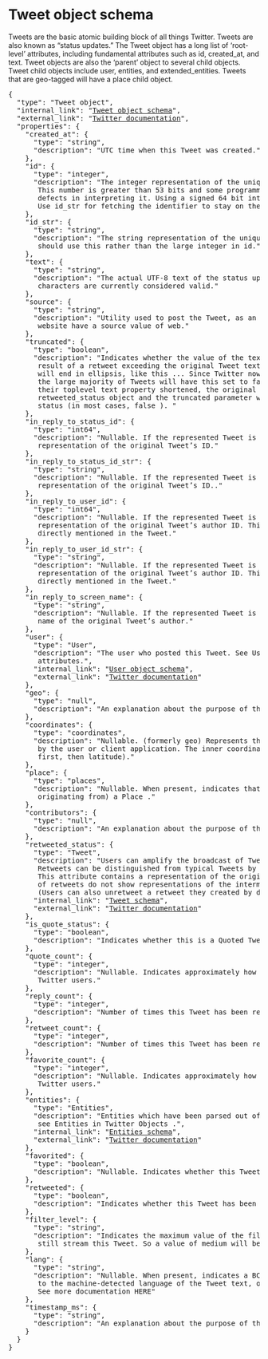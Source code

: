 # Tweet object schema

Tweets are the basic atomic building block of all things Twitter. Tweets are also known as “status updates.” The Tweet object has a long list of ‘root-level’ attributes, including fundamental attributes such as id, created_at, and text. Tweet objects are also the ‘parent’ object to several child objects. Tweet child objects include user, entities, and extended_entities. Tweets that are geo-tagged will have a place child object.

<pre>
{
  "type": "Tweet object",
  "internal_link": "<a href= 'https://github.com/1337list/test-data/tree/master/tweet_json' >Tweet object schema</a>",
  "external_link": "<a href= 'https://developer.twitter.com/en/docs/tweets/data-dictionary/overview/tweet-object' >Twitter documentation</a>",
  "properties": {
    "created_at": {
      "type": "string",
      "description": "UTC time when this Tweet was created."
    },
    "id": {
      "type": "integer",
      "description": "The integer representation of the unique identifier for this Tweet. 
       This number is greater than 53 bits and some programming languages may have difficulty/silent  
       defects in interpreting it. Using a signed 64 bit integer for storing this identifier is safe. 
       Use id_str for fetching the identifier to stay on the safe side. See Twitter IDs, JSON and Snowflake"
    },
    "id_str": {
      "type": "string",
      "description": "The string representation of the unique identifier for this Tweet. Implementations 
       should use this rather than the large integer in id."
    },
    "text": {
      "type": "string",
      "description": "The actual UTF-8 text of the status update. See twitter-text for details on what 
       characters are currently considered valid."
    },
    "source": {
      "type": "string",
      "description": "Utility used to post the Tweet, as an HTML-formatted string. Tweets from the Twitter 
       website have a source value of web."
    },
    "truncated": {
      "type": "boolean",
      "description": "Indicates whether the value of the text parameter was truncated, for example, as a 
       result of a retweet exceeding the original Tweet text length limit of 140 characters. Truncated text 
       will end in ellipsis, like this ... Since Twitter now rejects long Tweets vs truncating them, 
       the large majority of Tweets will have this set to false . Note that while native retweets may have 
       their toplevel text property shortened, the original text will be available under the 
       retweeted_status object and the truncated parameter will be set to the value of the original 
       status (in most cases, false ). "
    },
    "in_reply_to_status_id": {
      "type": "int64",
      "description": "Nullable. If the represented Tweet is a reply, this field will contain the integer 
       representation of the original Tweet’s ID."
    },
    "in_reply_to_status_id_str": {
      "type": "string",
      "description": "Nullable. If the represented Tweet is a reply, this field will contain the string 
       representation of the original Tweet’s ID.."
    },
    "in_reply_to_user_id": {
      "type": "int64",
      "description": "Nullable. If the represented Tweet is a reply, this field will contain the integer 
       representation of the original Tweet’s author ID. This will not necessarily always be the user 
       directly mentioned in the Tweet."
    },
    "in_reply_to_user_id_str": {
      "type": "string",
      "description": "Nullable. If the represented Tweet is a reply, this field will contain the string 
       representation of the original Tweet’s author ID. This will not necessarily always be the user 
       directly mentioned in the Tweet."
    },
    "in_reply_to_screen_name": {
      "type": "string",
      "description": "Nullable. If the represented Tweet is a reply, this field will contain the screen 
       name of the original Tweet’s author."
    },
    "user": {
      "type": "User",
      "description": "The user who posted this Tweet. See User data dictionary for complete list of 
       attributes.",
      "internal_link": "<a href= 'https://github.com/1337list/test-data/tree/master/tweet_json/user_object' >User object schema</a>",
      "external_link": "<a href= "https://developer.twitter.com/en/docs/tweets/data-dictionary/overview/user-object" >Twitter documentation</a>"
    },
    "geo": {
      "type": "null",
      "description": "An explanation about the purpose of this instance."
    },
    "coordinates": {
      "type": "coordinates",
      "description": "Nullable. (formerly geo) Represents the geographic location of this Tweet as reported 
       by the user or client application. The inner coordinates array is formatted as geoJSON (longitude 
       first, then latitude)."
    },
    "place": {
      "type": "places",
      "description": "Nullable. When present, indicates that the tweet is associated (but not necessarily 
       originating from) a Place ."
    },
    "contributors": {
      "type": "null",
      "description": "An explanation about the purpose of this instance."
    },
    "retweeted_status": {
      "type": "Tweet",
      "description": "Users can amplify the broadcast of Tweets authored by other users by retweeting . 
       Retweets can be distinguished from typical Tweets by the existence of a retweeted_status attribute. 
       This attribute contains a representation of the original Tweet that was retweeted. Note that retweets 
       of retweets do not show representations of the intermediary retweet, but only the original Tweet. 
       (Users can also unretweet a retweet they created by deleting their retweet.)",
      "internal_link": "<a href= 'https://github.com/1337list/test-data/tree/master/tweet_json'>Tweet schema</a>",
      "external_link": "<a href= 'https://developer.twitter.com/en/docs/tweets/data-dictionary/overview/tweet-object' >Twitter documentation</a>"
    },
    "is_quote_status": {
      "type": "boolean",
      "description": "Indicates whether this is a Quoted Tweet."
    },
    "quote_count": {
      "type": "integer",
      "description": "Nullable. Indicates approximately how many times this Tweet has been quoted by 
       Twitter users."
    },
    "reply_count": {
      "type": "integer",
      "description": "Number of times this Tweet has been replied to."
    },
    "retweet_count": {
      "type": "integer",
      "description": "Number of times this Tweet has been retweeted."
    },
    "favorite_count": {
      "type": "integer",
      "description": "Nullable. Indicates approximately how many times this Tweet has been liked by 
       Twitter users."
    },
    "entities": {
      "type": "Entities",
      "description": "Entities which have been parsed out of the text of the Tweet. Additionally 
       see Entities in Twitter Objects .",
      "internal_link": "<a href= 'https://github.com/1337list/test-data/tree/master/tweet_json/entities_object' >Entities schema</a>",
      "external_link": "<a href= 'https://developer.twitter.com/en/docs/tweets/data-dictionary/overview/entities-object'>Twitter documentation</a>"
    },
    "favorited": {
      "type": "boolean",
      "description": "Nullable. Indicates whether this Tweet has been liked by the authenticating user."
    },
    "retweeted": {
      "type": "boolean",
      "description": "Indicates whether this Tweet has been Retweeted by the authenticating user."
    },
    "filter_level": {
      "type": "string",
      "description": "Indicates the maximum value of the filter_level parameter which may be used and 
       still stream this Tweet. So a value of medium will be streamed on none, low, and medium streams."
    },
    "lang": {
      "type": "string",
      "description": "Nullable. When present, indicates a BCP 47 language identifier corresponding 
       to the machine-detected language of the Tweet text, or und if no language could be detected. 
       See more documentation HERE"
    },
    "timestamp_ms": {
      "type": "string",
      "description": "An explanation about the purpose of this instance."
    }
  }
}
</pre>
